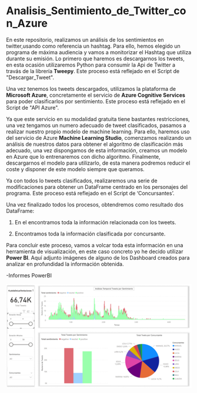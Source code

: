 # Analisis_Sentimiento_de_Twitter_con_Azure

En este repositorio, realizamos un análisis de los sentimientos en twitter,usando como referencia un hashtag. Para ello, hemos elegido un programa de máxima audiencia y vamos a monitorizar el Hashtag que utiliza durante su emisión.
Lo primero que haremos es descargarnos los tweets, en esta ocasión utilizaremos Python para consumir la Api de Twitter a travás de la librería  **Tweepy**. Este proceso está reflejado en el Script de "Descargar_Tweet".

Una vez tenemos los tweets descargados, utilizamos la plataforma de **Microsoft Azure**, concretamente el servicio de **Azure Cognitive Services** para poder clasificarlos por sentimiento. Este proceso  está reflejado en el Script de "API Azure". 

Ya que este servicio en su modalidad gratuita tiene bastantes restricciones, una vez tengamos un numero adecuado de tweet clasificados, pasamos a  realizar nuestro propio modelo de machine learning. Para ello, haremos uso del servicio de Azure **Machine Learning Studio**, comenzamos realizando un análisis de nuestros datos para obtener el algoritmo de clasificación más adecuado, una vez dispongamos de esta información, creamos un modelo en Azure que lo entrenaremos con dicho algoritmo. Finalmente, descargarnos el modelo para utilizarlo, de esta manera podremos reducir el coste y disponer de este modelo siempre que queramos.

Ya con todos lo tweets clasificados, realizaremos una serie de modificaciones para obtener un DataFrame centrado en los personajes del programa. Este proceso está reflejado en el Script de ‘Concursantes’.

Una vez finalizado todos los procesos, obtendremos como resultado dos DataFrame:

1. En el encontramos toda la información relacionada con los tweets.

2. Encontramos toda la información clasificada por concursante.

Para concluir este proceso, vamos a volcar toda esta información en una herramienta de visualización, en este caso concreto yo he decido utilizar  **Power BI**. 
Aquí adjunto imágenes de alguno de los Dashboard creados para analizar en profundidad la información obtenida.


-Informes PowerBI
 
![Cargando imagen ](https://github.com/Borjaa-P/Analisis_Sentimiento_Twitter_Azure/blob/main/image.png?raw=true)
